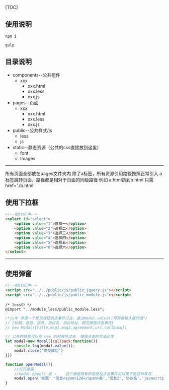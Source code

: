 [TOC]

## 使用说明

``` shell
npm i
```
```shell
gulp
```
## 目录说明

- components--公共组件
  - xxx
    - xxx.html
    - xxx.less
    - xxx.js
- pages--页面
  - xxx
    - xxx.html
    - xxx.less
    - xxx.js
- public--公共样式/js
  - less
  - js
- static--静态资源（公共的css直接放到这里）
  - font
  - Images

------

所有页面全部放在pages文件夹内
除了a标签，所有资源引用路径按照正常引入
a标签跳转页面，路径都是相对于页面的同级路径
例如 a.html跳到b.html 只需   href='./b.html'

## 使用下拉框

```html
<!--在html中-->
<select id="select">
    <option value="1">选择一</option>
    <option value="2">选择二</option>
    <option value="3">选择三</option>
    <option value="4">选择四</option>
    <option value="5">选择五</option>
    <option value="6">选择六</option>
</select>
```
---
## 使用弹窗

```html
<!--在html中-->
<script src="../../public/js/public_jquery.js"></script>
<script src="../../public/js/public_module.js"></script>
```
```less
/* less中 */
@import "../module_less/public_module.less";
```
```javascript
/*js中 传递一个提交按钮点击事件过去，通过modal.value()可获取输入框的值*/
// {标题，信息，信息，协议名，协议地址，提交按钮点击事件}
// new Modal({title,msg1,msg2,agreement,url,callback})

// 公共的信息可以在 new 的时候传过去  按钮点击的方法必传
let modal=new Modal({callback:function(){
    console.log(modal.value());
    modal.close('提交成功')
}})

function openModal(){
    //打开弹窗
    //modal.open() 或 ⬇️    这个弹窗独有的信息及点击事件可以按下面这种写法
    modal.open('标题','信息<span>120</span>条','信息2','协议名','javascript:;',function(){modal.close('提交成功222')})
}
```